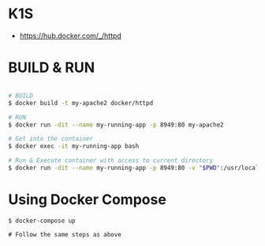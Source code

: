# K1S
- https://hub.docker.com/_/httpd

# BUILD & RUN
```bash

# BUILD 
$ docker build -t my-apache2 docker/httpd

# RUN
$ docker run -dit --name my-running-app -p 8949:80 my-apache2

# Get into the container
$ docker exec -it my-running-app bash

# Run & Execute container with access to current directory
$ docker run -dit --name my-running-app -p 8949:80 -v "$PWD":/usr/local/apache2/htdocs my-apache2
```

# Using Docker Compose
```
$ docker-compose up

# Follow the same steps as above

```
